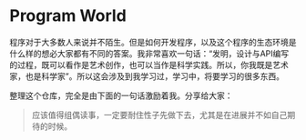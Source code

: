 # Program World
程序对于大多数人来说并不陌生。但是如何开发程序，以及这个程序的生态环境是什么样的想必大家都有不同的答案。我非常喜欢一句话：“发明，设计与API编写的过程，既可以看作是艺术创作，也可以当作是科学实践。所以，你我既是艺术家，也是科学家”。所以这会涉及到我学习过，学习中，将要学习的很多东西。

整理这个仓库，完全是由下面的一句话激励着我。分享给大家：

> 应该值得组偶读事，一定要耐住性子先做下去，尤其是在进展并不如自己期待的时候。
 